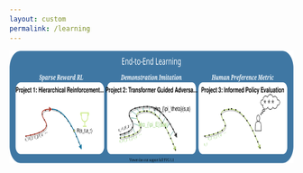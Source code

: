 ```yaml
---
layout: custom
permalink: /learning
---
```


<img src="projects/part2.svg" height='200' alt="projects">